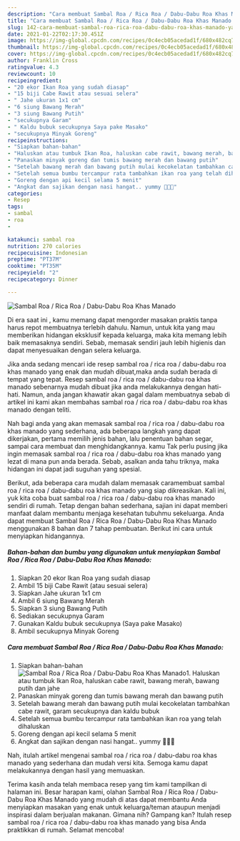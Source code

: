 ```yaml
---
description: "Cara membuat Sambal Roa / Rica Roa / Dabu-Dabu Roa Khas Manado yang lezat Untuk Jualan"
title: "Cara membuat Sambal Roa / Rica Roa / Dabu-Dabu Roa Khas Manado yang lezat Untuk Jualan"
slug: 142-cara-membuat-sambal-roa-rica-roa-dabu-dabu-roa-khas-manado-yang-lezat-untuk-jualan
date: 2021-01-22T02:17:30.451Z
image: https://img-global.cpcdn.com/recipes/0c4ecb05acedad1f/680x482cq70/sambal-roa-rica-roa-dabu-dabu-roa-khas-manado-foto-resep-utama.jpg
thumbnail: https://img-global.cpcdn.com/recipes/0c4ecb05acedad1f/680x482cq70/sambal-roa-rica-roa-dabu-dabu-roa-khas-manado-foto-resep-utama.jpg
cover: https://img-global.cpcdn.com/recipes/0c4ecb05acedad1f/680x482cq70/sambal-roa-rica-roa-dabu-dabu-roa-khas-manado-foto-resep-utama.jpg
author: Franklin Cross
ratingvalue: 4.3
reviewcount: 10
recipeingredient:
- "20 ekor Ikan Roa yang sudah diasap"
- "15 biji Cabe Rawit atau sesuai selera"
- " Jahe ukuran 1x1 cm"
- "6 siung Bawang Merah"
- "3 siung Bawang Putih"
- "secukupnya Garam"
- " Kaldu bubuk secukupnya Saya pake Masako"
- "secukupnya Minyak Goreng"
recipeinstructions:
- "Siapkan bahan-bahan"
- "Haluskan atau tumbuk Ikan Roa, haluskan cabe rawit, bawang merah, bawang putih dan jahe"
- "Panaskan minyak goreng dan tumis bawang merah dan bawang putih"
- "Setelah bawang merah dan bawang putih mulai kecokelatan tambahkan cabe rawit, garam secukupnya dan kaldu bubuk"
- "Setelah semua bumbu tercampur rata tambahkan ikan roa yang telah dihaluskan"
- "Goreng dengan api kecil selama 5 menit"
- "Angkat dan sajikan dengan nasi hangat.. yummy 🍴🍨🍲"
categories:
- Resep
tags:
- sambal
- roa
- 

katakunci: sambal roa  
nutrition: 270 calories
recipecuisine: Indonesian
preptime: "PT37M"
cooktime: "PT35M"
recipeyield: "2"
recipecategory: Dinner

---
```



![Sambal Roa / Rica Roa / Dabu-Dabu Roa Khas Manado](https://img-global.cpcdn.com/recipes/0c4ecb05acedad1f/680x482cq70/sambal-roa-rica-roa-dabu-dabu-roa-khas-manado-foto-resep-utama.jpg)

Di era  saat ini , kamu memang dapat mengorder masakan praktis tanpa harus repot membuatnya terlebih dahulu. Namun, untuk kita yang mau memberikan hidangan eksklusif kepada keluarga, maka kita memang lebih baik memasaknya sendiri. Sebab, memasak sendiri jauh lebih higienis dan dapat menyesuaikan dengan selera keluarga.

Jika anda sedang mencari ide resep sambal roa / rica roa / dabu-dabu roa khas manado yang enak dan mudah dibuat,maka anda sudah berada di tempat yang tepat. Resep sambal roa / rica roa / dabu-dabu roa khas manado  sebenarnya mudah dibuat jika anda melakukannya dengan hati-hati. Namun, anda jangan khawatir akan gagal dalam membuatnya 
sebab di artikel ini kami akan membahas sambal roa / rica roa / dabu-dabu roa khas manado dengan teliti.  



Nah bagi anda yang akan memasak sambal roa / rica roa / dabu-dabu roa khas manado yang sederhana, ada beberapa langkah yang dapat dikerjakan, pertama memilih jenis bahan, lalu penentuan bahan segar, sampai cara membuat dan menghidangkannya. kamu Tak perlu pusing jika ingin memasak sambal roa / rica roa / dabu-dabu roa khas manado yang lezat di mana pun anda berada. Sebab, asalkan anda  tahu triknya, maka hidangan ini dapat jadi suguhan yang spesial.

Berikut, ada beberapa cara mudah dalam memasak caramembuat sambal roa / rica roa / dabu-dabu roa khas manado yang siap dikreasikan. Kali ini, yuk kita coba buat sambal roa / rica roa / dabu-dabu roa khas manado sendiri di rumah. Tetap dengan bahan sederhana, sajian ini dapat memberi manfaat dalam membantu menjaga kesehatan tubuhmu sekeluarga. Anda dapat membuat Sambal Roa / Rica Roa / Dabu-Dabu Roa Khas Manado menggunakan 8 bahan dan 7 tahap pembuatan. Berikut ini cara untuk menyiapkan hidangannya.

<!--inarticleads1-->

##### Bahan-bahan dan bumbu yang digunakan untuk menyiapkan Sambal Roa / Rica Roa / Dabu-Dabu Roa Khas Manado:

1. Siapkan 20 ekor Ikan Roa yang sudah diasap
1. Ambil 15 biji Cabe Rawit (atau sesuai selera)
1. Siapkan  Jahe ukuran 1x1 cm
1. Ambil 6 siung Bawang Merah
1. Siapkan 3 siung Bawang Putih
1. Sediakan secukupnya Garam
1. Gunakan  Kaldu bubuk secukupnya (Saya pake Masako)
1. Ambil secukupnya Minyak Goreng




<!--inarticleads2-->

##### Cara membuat Sambal Roa / Rica Roa / Dabu-Dabu Roa Khas Manado:

1. Siapkan bahan-bahan
<img src="https://img-global.cpcdn.com/steps/fd2fc6c285463d93/160x128cq70/sambal-roa-rica-roa-dabu-dabu-roa-khas-manado-langkah-memasak-1-foto.jpg" alt="Sambal Roa / Rica Roa / Dabu-Dabu Roa Khas Manado">1. Haluskan atau tumbuk Ikan Roa, haluskan cabe rawit, bawang merah, bawang putih dan jahe
1. Panaskan minyak goreng dan tumis bawang merah dan bawang putih
1. Setelah bawang merah dan bawang putih mulai kecokelatan tambahkan cabe rawit, garam secukupnya dan kaldu bubuk
1. Setelah semua bumbu tercampur rata tambahkan ikan roa yang telah dihaluskan
1. Goreng dengan api kecil selama 5 menit
1. Angkat dan sajikan dengan nasi hangat.. yummy 🍴🍨🍲




Nah, itulah artikel mengenai  sambal roa / rica roa / dabu-dabu roa khas manado  yang sederhana dan mudah versi kita. Semoga kamu dapat melakukannya dengan hasil yang memuaskan. 

Terima kasih anda telah membaca resep yang tim kami tampilkan di halaman ini. Besar harapan kami, olahan  Sambal Roa / Rica Roa / Dabu-Dabu Roa Khas Manado yang mudah di atas dapat membantu Anda menyiapkan masakan yang enak untuk keluarga/teman ataupun menjadi inspirasi dalam berjualan makanan. Gimana nih? Gampang kan? Itulah resep sambal roa / rica roa / dabu-dabu roa khas manado yang bisa Anda praktikkan di rumah. Selamat mencoba!

